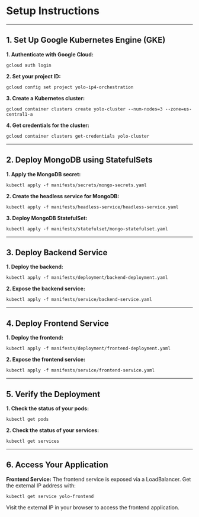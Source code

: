 # Setup Instructions

---

## 1. Set Up Google Kubernetes Engine (GKE)

**1. Authenticate with Google Cloud:**

    gcloud auth login

**2. Set your project ID:**

    gcloud config set project yolo-ip4-orchestration

**3. Create a Kubernetes cluster:**

    gcloud container clusters create yolo-cluster --num-nodes=3 --zone=us-central1-a

**4. Get credentials for the cluster:**

    gcloud container clusters get-credentials yolo-cluster

---

## 2. Deploy MongoDB using StatefulSets

**1. Apply the MongoDB secret:**

    kubectl apply -f manifests/secrets/mongo-secrets.yaml

**2. Create the headless service for MongoDB:**

    kubectl apply -f manifests/headless-service/headless-service.yaml

**3. Deploy MongoDB StatefulSet:**

    kubectl apply -f manifests/statefulset/mongo-statefulset.yaml

---

## 3. Deploy Backend Service

**1. Deploy the backend:**

    kubectl apply -f manifests/deployment/backend-deployment.yaml

**2. Expose the backend service:**

    kubectl apply -f manifests/service/backend-service.yaml

---

## 4. Deploy Frontend Service

**1. Deploy the frontend:**

    kubectl apply -f manifests/deployment/frontend-deployment.yaml

**2. Expose the frontend service:**

    kubectl apply -f manifests/service/frontend-service.yaml

---

## 5. Verify the Deployment

**1. Check the status of your pods:**

    kubectl get pods

**2. Check the status of your services:**

    kubectl get services

---

## 6. Access Your Application

**Frontend Service:** The frontend service is exposed via a LoadBalancer. Get the external IP address with:

    kubectl get service yolo-frontend

Visit the external IP in your browser to access the frontend application.
